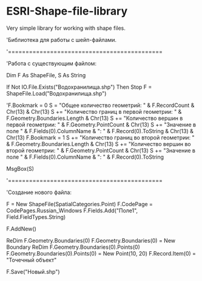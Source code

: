 # ESRI-Shape-file-library
Very simple library for working with shape files.

'Библиотека для работы с шейп-файлами.

'============================================

'Работа с существующим файлом:

Dim F As ShapeFile, S As String

If Not IO.File.Exists("Водохранилища.shp") Then Stop
F = ShapeFile.Load("Водохранилища.shp")

'F.Bookmark = 0
S = "Общее количество геометрий: " & F.RecordCount & Chr(13) & Chr(13)
S += "Количество границ в первой геометрии: " & F.Geometry.Boundaries.Length & Chr(13)
S += "Количество вершин в первой геометрии: " & F.Geometry.PointCount & Chr(13)
S += "Значение в поле " & F.Fields(0).ColumnName & ": " & F.Record(0).ToString & Chr(13) & Chr(13)
F.Bookmark = 1
S += "Количество границ во второй геометрии: " & F.Geometry.Boundaries.Length & Chr(13)
S += "Количество вершин во второй геометрии: " & F.Geometry.PointCount & Chr(13)
S += "Значение в поле " & F.Fields(0).ColumnName & ": " & F.Record(0).ToString

MsgBox(S)

'============================================

'Создание нового файла:

F = New ShapeFile(SpatialCategories.Point)
F.CodePage = CodePages.Russian_Windows
F.Fields.Add("Поле1", Field.FieldTypes.String)

F.AddNew()

ReDim F.Geometry.Boundaries(0)
F.Geometry.Boundaries(0) = New Boundary
ReDim F.Geometry.Boundaries(0).Points(0)
F.Geometry.Boundaries(0).Points(0) = New Point(10, 20)
F.Record.Item(0) = "Точечный объект"

F.Save("Новый.shp")
